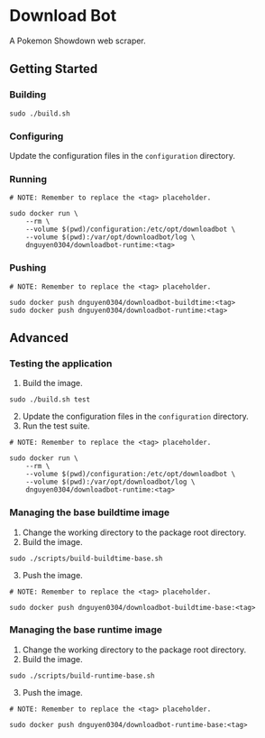 # Download Bot
A Pokemon Showdown web scraper.

## Getting Started
### Building
```
sudo ./build.sh
```

### Configuring
Update the configuration files in the `configuration` directory.

### Running
```
# NOTE: Remember to replace the <tag> placeholder.

sudo docker run \
    --rm \
    --volume $(pwd)/configuration:/etc/opt/downloadbot \
    --volume $(pwd):/var/opt/downloadbot/log \
    dnguyen0304/downloadbot-runtime:<tag>
```

### Pushing
```
# NOTE: Remember to replace the <tag> placeholder.

sudo docker push dnguyen0304/downloadbot-buildtime:<tag>
sudo docker push dnguyen0304/downloadbot-runtime:<tag>
```

## Advanced
### Testing the application
1. Build the image.
```
sudo ./build.sh test
```
2. Update the configuration files in the `configuration` directory.
3. Run the test suite.
```
# NOTE: Remember to replace the <tag> placeholder.

sudo docker run \
    --rm \
    --volume $(pwd)/configuration:/etc/opt/downloadbot \
    --volume $(pwd):/var/opt/downloadbot/log \
    dnguyen0304/downloadbot-runtime:<tag>
```

### Managing the base buildtime image
1. Change the working directory to the package root directory.
2. Build the image.
```
sudo ./scripts/build-buildtime-base.sh
```
3. Push the image.
```
# NOTE: Remember to replace the <tag> placeholder.

sudo docker push dnguyen0304/downloadbot-buildtime-base:<tag>
```

### Managing the base runtime image
1. Change the working directory to the package root directory.
2. Build the image.
```
sudo ./scripts/build-runtime-base.sh
```
3. Push the image.
```
# NOTE: Remember to replace the <tag> placeholder.

sudo docker push dnguyen0304/downloadbot-runtime-base:<tag>
```
